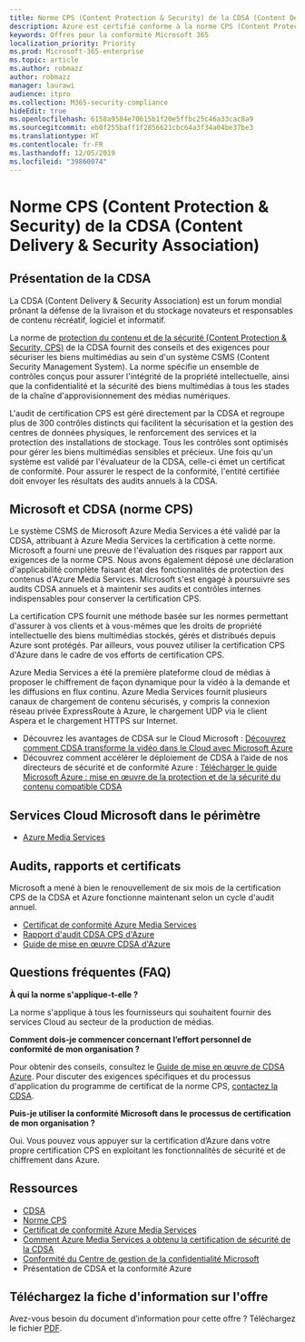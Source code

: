 ```yaml
---
title: Norme CPS (Content Protection & Security) de la CDSA (Content Delivery & Security Association)
description: Azure est certifié conforme à la norme CPS (Content Protection & Security) de la CDSA (Content Delivery & Security Association).
keywords: Offres pour la conformité Microsoft 365
localization_priority: Priority
ms.prod: Microsoft-365-enterprise
ms.topic: article
ms.author: robmazz
author: robmazz
manager: laurawi
audience: itpro
ms.collection: M365-security-compliance
hideEdit: true
ms.openlocfilehash: 6158a9584e70615b1f20e5ffbc25c46a33cac8a9
ms.sourcegitcommit: eb0f255baff1f2856621cbc64a3f34a04be37be3
ms.translationtype: HT
ms.contentlocale: fr-FR
ms.lasthandoff: 12/05/2019
ms.locfileid: "39860074"
---
```

# <a name="content-delivery--security-association-cdsa-content-protection--security-cps-standard"></a>Norme CPS (Content Protection & Security) de la CDSA (Content Delivery & Security Association)

## <a name="cdsa-overview"></a>Présentation de la CDSA

La CDSA (Content Delivery & Security Association) est un forum mondial prônant la défense de la livraison et du stockage novateurs et responsables de contenu récréatif, logiciel et informatif.

La norme de [protection du contenu et de la sécurité (Content Protection & Security, CPS)](https://aka.ms/cdsa-standard) de la CDSA fournit des conseils et des exigences pour sécuriser les biens multimédias au sein d'un système CSMS (Content Security Management System). La norme spécifie un ensemble de contrôles conçus pour assurer l'intégrité de la propriété intellectuelle, ainsi que la confidentialité et la sécurité des biens multimédias à tous les stades de la chaîne d'approvisionnement des médias numériques.

L'audit de certification CPS est géré directement par la CDSA et regroupe plus de 300 contrôles distincts qui facilitent la sécurisation et la gestion des centres de données physiques, le renforcement des services et la protection des installations de stockage. Tous les contrôles sont optimisés pour gérer les biens multimédias sensibles et précieux. Une fois qu'un système est validé par l'évaluateur de la CDSA, celle-ci émet un certificat de conformité. Pour assurer le respect de la conformité, l'entité certifiée doit envoyer les résultats des audits annuels à la CDSA.

## <a name="microsoft-and-cdsa--cps-standard"></a>Microsoft et CDSA (norme CPS)

Le système CSMS de Microsoft Azure Media Services a été validé par la CDSA, attribuant à Azure Media Services la certification à cette norme. Microsoft a fourni une preuve de l'évaluation des risques par rapport aux exigences de la norme CPS. Nous avons également déposé une déclaration d'applicabilité complète faisant état des fonctionnalités de protection des contenus d'Azure Media Services. Microsoft s'est engagé à poursuivre ses audits CDSA annuels et à maintenir ses audits et contrôles internes indispensables pour conserver la certification CPS.

La certification CPS fournit une méthode basée sur les normes permettant d'assurer à vos clients et à vous-mêmes que les droits de propriété intellectuelle des biens multimédias stockés, gérés et distribués depuis Azure sont protégés. Par ailleurs, vous pouvez utiliser la certification CPS d'Azure dans le cadre de vos efforts de certification CPS.

Azure Media Services a été la première plateforme cloud de médias à proposer le chiffrement de façon dynamique pour la vidéo à la demande et les diffusions en flux continu. Azure Media Services fournit plusieurs canaux de chargement de contenu sécurisés, y compris la connexion réseau privée ExpressRoute à Azure, le chargement UDP via le client Aspera et le chargement HTTPS sur Internet.

- Découvrez les avantages de CDSA sur le Cloud Microsoft : [Découvrez comment CDSA transforme la vidéo dans le Cloud avec Microsoft Azure](https://customers.microsoft.com/story/cdsa-nonprofit-azure-sharepoint-office365-mobility-security-en)
- Découvrez comment accélérer le déploiement de CDSA à l’aide de nos directeurs de sécurité et de conformité Azure : [Télécharger le guide Microsoft Azure : mise en œuvre de la protection et de la sécurité du contenu compatible CDSA](https://gallery.technet.microsoft.com/Azure-Implementing-CDSA-8087c7a2)

## <a name="microsoft-in-scope-cloud-services"></a>Services Cloud Microsoft dans le périmètre

- [Azure Media Services](https://aka.ms/AzureCompliance)

## <a name="audits-reports-and-certificates"></a>Audits, rapports et certificats

Microsoft a mené à bien le renouvellement de six mois de la certification CPS de la CDSA et Azure fonctionne maintenant selon un cycle d'audit annuel.

- [Certificat de conformité Azure Media Services](https://aka.ms/cdsa-cert)
- [Rapport d'audit CDSA CPS d'Azure](https://aka.ms/AzureCDSACPSAuditReport)
- [Guide de mise en œuvre CDSA d'Azure](https://aka.ms/AzureCDSAImplementationGuide)

## <a name="frequently-asked-questions"></a>Questions fréquentes (FAQ)

**À qui la norme s'applique-t-elle ?**

La norme s'applique à tous les fournisseurs qui souhaitent fournir des services Cloud au secteur de la production de médias.

**Comment dois-je commencer concernant l’effort personnel de conformité de mon organisation ?**

Pour obtenir des conseils, consultez le [Guide de mise en œuvre de CDSA Azure](https://aka.ms/cdsaprotectsecure). Pour discuter des exigences spécifiques et du processus d'application du programme de certificat de la norme CPS, [contactez la CDSA](https://go.microsoft.com/fwlink/p/?linkid=2099484).

**Puis-je utiliser la conformité Microsoft dans le processus de certification de mon organisation ?**

Oui. Vous pouvez vous appuyer sur la certification d’Azure dans votre propre certification CPS en exploitant les fonctionnalités de sécurité et de chiffrement dans Azure.

## <a name="resources"></a>Ressources

- [CDSA](https://www.cdsaonline.org/)
- [Norme CPS](https://aka.ms/cdsa-standard)
- [Certificat de conformité Azure Media Services](https://aka.ms/cdsa-cert)
- [Comment Azure Media Services a obtenu la certification de sécurité de la CDSA](https://johndeutscher.com/2015/04/14/how-azure-media-services-earned-cdsa-security-certification/)
- [Conformité du Centre de gestion de la confidentialité Microsoft](https://www.microsoft.com/trust-center/compliance/compliance-overview)
- Présentation de CDSA et la conformité Azure

## <a name="download-the-offering-backgrounder"></a>Téléchargez la fiche d'information sur l'offre

Avez-vous besoin du document d’information pour cette offre ? Téléchargez le fichier [PDF](https://download.microsoft.com/download/2/6/3/263C244E-20A8-41B1-B2DA-2835E30CE92E/CDSA_Compliance_Backgrounder.pdf).
